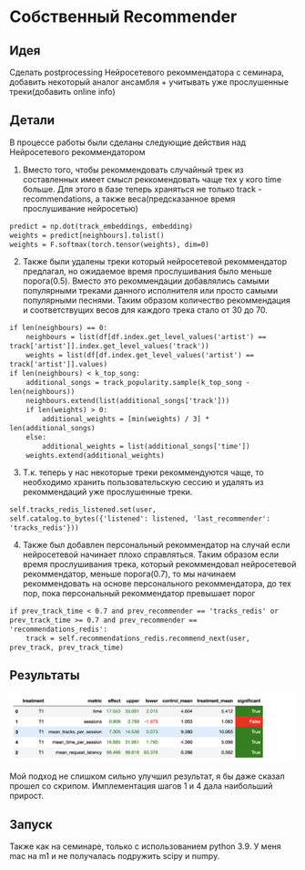 # Собственный Recommender

## Идея
Сделать postprocessing Нейросетевого рекоммендатора с семинара, добавить некоторый аналог ансамбля + учитывать уже прослушенные треки(добавить online info)

## Детали
В процессе работы были сделаны следующие действия над Нейросетевого рекоммендатором
1. Вместо того, чтобы рекоммендовать случайный трек из составленных имеет смысл реккомендовать чаще тех у кого time больше. Для этого в базе теперь храняться не только track - recommendations, а также веса(предсказанное время прослушивание нейросетью)
```
predict = np.dot(track_embeddings, embedding)
weights = predict[neighbours].tolist()
weights = F.softmax(torch.tensor(weights), dim=0)
```
2. Также были удалены треки который нейросетевой рекоммендатор предлагал, но ожидаемое время прослушивания было меньше порога(0.5). Вместо это рекоммендации добавлялись самыми популярными треками данного исполнителя или просто самыми популярными песнями. Таким образом количество рекоммендация и соответствущих весов для каждого трека стало от 30 до 70.
```
if len(neighbours) == 0:
    neighbours = list(df[df.index.get_level_values('artist') == track['artist']].index.get_level_values('track'))
    weights = list(df[df.index.get_level_values('artist') == track['artist']].values)
if len(neighbours) < k_top_song:
    additional_songs = track_popularity.sample(k_top_song - len(neighbours))
    neighbours.extend(list(additional_songs['track']))
    if len(weights) > 0:
        additional_weights = [min(weights) / 3] * len(additional_songs)
    else:
        additional_weights = list(additional_songs['time'])
    weights.extend(additional_weights)
```
3. Т.к. теперь у нас некоторые треки рекоммендуются чаще, то необходимо хранить пользовательскую сессию и удалять из рекоммендаций уже прослушенные треки.
```
self.tracks_redis_listened.set(user, self.catalog.to_bytes({'listened': listened, 'last_recommender': 'tracks_redis'}))
```
4. Также был добавлен персональный рекоммендатор на случай если нейросетевой начинает плохо справляться. Таким образом если время прослушивания трека, который рекоммендовал нейросетевой рекоммендатор, меньше порога(0.7), то мы начинаем рекоммендовать на основе персонального рекоммендатора, до тех пор, пока персональный рекоммендатор превышает порог
```
if prev_track_time < 0.7 and prev_recommender == 'tracks_redis' or prev_track_time >= 0.7 and prev_recommender == 'recommendations_redis':
    track = self.recommendations_redis.recommend_next(user, prev_track, prev_track_time)
```

## Результаты
![results](results.png)

Мой подход не слишком сильно улучшил результат, я бы даже сказал прошел со скрипом. Имплементация шагов 1 и 4 дала наибольший прирост.

## Запуск
Также как на семинаре, только с использованием python 3.9. У меня mac на m1 и не получалась подружить scipy и numpy.
